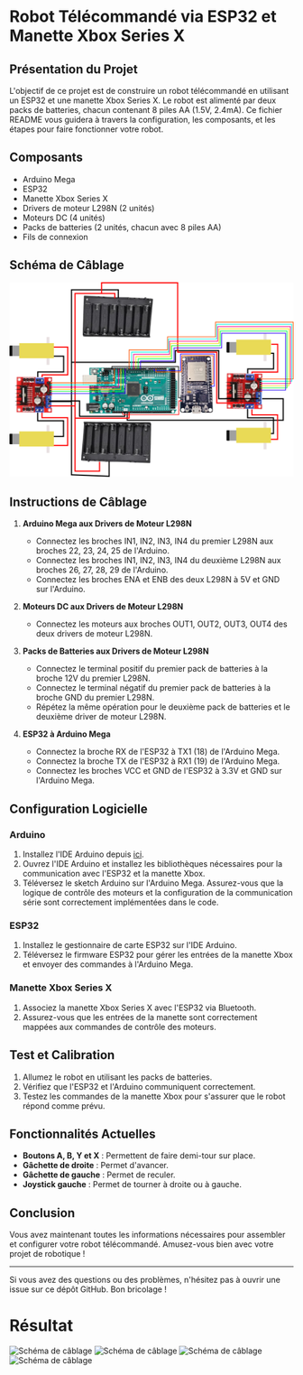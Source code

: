 # Robot Télécommandé via ESP32 et Manette Xbox Series X

## Présentation du Projet

L'objectif de ce projet est de construire un robot télécommandé en utilisant un ESP32 et une manette Xbox Series X. Le robot est alimenté par deux packs de batteries, chacun contenant 8 piles AA (1.5V, 2.4mA). Ce fichier README vous guidera à travers la configuration, les composants, et les étapes pour faire fonctionner votre robot.

## Composants

- Arduino Mega
- ESP32
- Manette Xbox Series X
- Drivers de moteur L298N (2 unités)
- Moteurs DC (4 unités)
- Packs de batteries (2 unités, chacun avec 8 piles AA)
- Fils de connexion

## Schéma de Câblage

![Schéma de câblage](https://github.com/ewenman5137/Projet_Robot/blob/main/images/schema.png)

## Instructions de Câblage

1. **Arduino Mega aux Drivers de Moteur L298N**
   - Connectez les broches IN1, IN2, IN3, IN4 du premier L298N aux broches 22, 23, 24, 25 de l'Arduino.
   - Connectez les broches IN1, IN2, IN3, IN4 du deuxième L298N aux broches 26, 27, 28, 29 de l'Arduino.
   - Connectez les broches ENA et ENB des deux L298N à 5V et GND sur l'Arduino.

2. **Moteurs DC aux Drivers de Moteur L298N**
   - Connectez les moteurs aux broches OUT1, OUT2, OUT3, OUT4 des deux drivers de moteur L298N.

3. **Packs de Batteries aux Drivers de Moteur L298N**
   - Connectez le terminal positif du premier pack de batteries à la broche 12V du premier L298N.
   - Connectez le terminal négatif du premier pack de batteries à la broche GND du premier L298N.
   - Répétez la même opération pour le deuxième pack de batteries et le deuxième driver de moteur L298N.

4. **ESP32 à Arduino Mega**
   - Connectez la broche RX de l'ESP32 à TX1 (18) de l'Arduino Mega.
   - Connectez la broche TX de l'ESP32 à RX1 (19) de l'Arduino Mega.
   - Connectez les broches VCC et GND de l'ESP32 à 3.3V et GND sur l'Arduino Mega.

## Configuration Logicielle

### Arduino

1. Installez l'IDE Arduino depuis [ici](https://www.arduino.cc/en/Main/Software).
2. Ouvrez l'IDE Arduino et installez les bibliothèques nécessaires pour la communication avec l'ESP32 et la manette Xbox.
3. Téléversez le sketch Arduino sur l'Arduino Mega. Assurez-vous que la logique de contrôle des moteurs et la configuration de la communication série sont correctement implémentées dans le code.

### ESP32

1. Installez le gestionnaire de carte ESP32 sur l'IDE Arduino.
2. Téléversez le firmware ESP32 pour gérer les entrées de la manette Xbox et envoyer des commandes à l'Arduino Mega.

### Manette Xbox Series X

1. Associez la manette Xbox Series X avec l'ESP32 via Bluetooth.
2. Assurez-vous que les entrées de la manette sont correctement mappées aux commandes de contrôle des moteurs.

## Test et Calibration

1. Allumez le robot en utilisant les packs de batteries.
2. Vérifiez que l'ESP32 et l'Arduino communiquent correctement.
3. Testez les commandes de la manette Xbox pour s'assurer que le robot répond comme prévu.

## Fonctionnalités Actuelles

- **Boutons A, B, Y et X** : Permettent de faire demi-tour sur place.
- **Gâchette de droite** : Permet d'avancer.
- **Gâchette de gauche** : Permet de reculer.
- **Joystick gauche** : Permet de tourner à droite ou à gauche.


## Conclusion

Vous avez maintenant toutes les informations nécessaires pour assembler et configurer votre robot télécommandé. Amusez-vous bien avec votre projet de robotique !

---

Si vous avez des questions ou des problèmes, n'hésitez pas à ouvrir une issue sur ce dépôt GitHub. Bon bricolage !

# Résultat 
![Schéma de câblage](https://github.com/ewenman5137/Projet_Robot/blob/main/images/pr%C3%A9sentation1.png)
![Schéma de câblage](https://github.com/ewenman5137/Projet_Robot/blob/main/images/pr%C3%A9sentation2.png)
![Schéma de câblage](https://github.com/ewenman5137/Projet_Robot/blob/main/images/pr%C3%A9sentation3.png)
![Schéma de câblage](https://github.com/ewenman5137/Projet_Robot/blob/main/images/pr%C3%A9sentation4.png)

